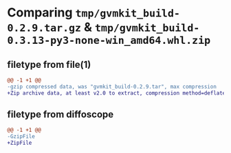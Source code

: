 # Comparing `tmp/gvmkit_build-0.2.9.tar.gz` & `tmp/gvmkit_build-0.3.13-py3-none-win_amd64.whl.zip`

## filetype from file(1)

```diff
@@ -1 +1 @@
-gzip compressed data, was "gvmkit_build-0.2.9.tar", max compression
+Zip archive data, at least v2.0 to extract, compression method=deflate
```

## filetype from diffoscope

```diff
@@ -1 +1 @@
-GzipFile
+ZipFile
```

